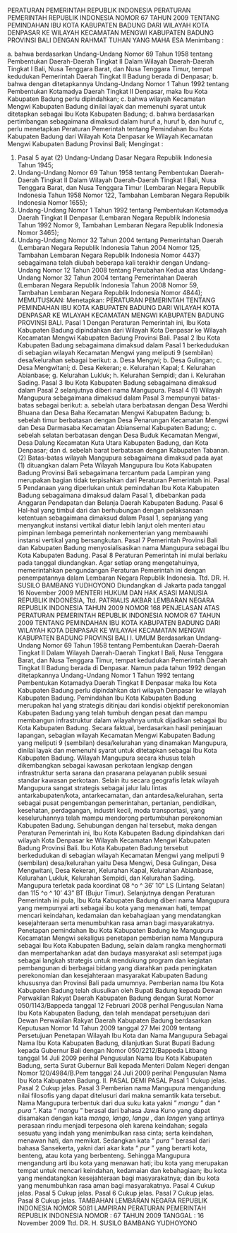  PERATURAN PEMERINTAH REPUBLIK INDONESIA PERATURAN PEMERINTAH REPUBLIK INDONESIA NOMOR 67 TAHUN 2009 TENTANG PEMINDAHAN IBU KOTA KABUPATEN BADUNG DARI WILAYAH KOTA DENPASAR KE WILAYAH KECAMATAN MENGWI KABUPATEN BADUNG PROVINSI BALI
DENGAN RAHMAT TUHAN YANG MAHA ESA
Menimbang :

a. bahwa berdasarkan Undang-Undang Nomor 69 Tahun 1958 tentang Pembentukan Daerah-Daerah Tingkat II Dalam Wilayah Daerah-Daerah Tingkat I Bali, Nusa Tenggara Barat, dan Nusa Tenggara Timur, tempat kedudukan Pemerintah Daerah Tingkat II Badung berada di Denpasar;
b. bahwa dengan ditetapkannya Undang-Undang Nomor 1 Tahun 1992 tentang Pembentukan Kotamadya Daerah Tingkat II Denpasar, maka Ibu Kota Kabupaten Badung perlu dipindahkan;
c. bahwa wilayah Kecamatan Mengwi Kabupaten Badung dinilai layak dan memenuhi syarat untuk ditetapkan sebagai Ibu Kota Kabupaten Badung;
d. bahwa berdasarkan pertimbangan sebagaimana dimaksud dalam huruf a, huruf b, dan huruf c, perlu menetapkan Peraturan Pemerintah tentang Pemindahan Ibu Kota Kabupaten Badung dari Wilayah Kota Denpasar ke Wilayah Kecamatan Mengwi Kabupaten Badung Provinsi Bali;
Mengingat :

1. Pasal 5 ayat (2) Undang-Undang Dasar Negara Republik Indonesia Tahun 1945;
2. Undang-Undang Nomor 69 Tahun 1958 tentang Pembentukan Daerah-Daerah Tingkat II Dalam Wilayah Daerah-Daerah Tingkat I Bali, Nusa Tenggara Barat, dan Nusa Tenggara Timur (Lembaran Negara Republik Indonesia Tahun 1958 Nomor 122, Tambahan Lembaran Negara Republik Indonesia Nomor 1655);
3. Undang-Undang Nomor 1 Tahun 1992 tentang Pembentukan Kotamadya Daerah Tingkat II Denpasar (Lembaran Negara Republik Indonesia Tahun 1992 Nomor 9, Tambahan Lembaran Negara Republik Indonesia Nomor 3465);
4. Undang-Undang Nomor 32 Tahun 2004 tentang Pemerintahan Daerah (Lembaran Negara Republik Indonesia Tahun 2004 Nomor 125, Tambahan Lembaran Negara Republik Indonesia Nomor 4437) sebagaimana telah diubah beberapa kali terakhir dengan Undang-Undang Nomor 12 Tahun 2008 tentang Perubahan Kedua atas Undang-Undang Nomor 32 Tahun 2004 tentang Pemerintahan Daerah (Lembaran Negara Republik Indonesia Tahun 2008 Nomor 59, Tambahan Lembaran Negara Republik Indonesia Nomor 4844);
MEMUTUSKAN:
 Menetapkan: PERATURAN PEMERINTAH TENTANG PEMINDAHAN IBU KOTA KABUPATEN BADUNG DARI WILAYAH KOTA DENPASAR KE WILAYAH KECAMATAN MENGWI KABUPATEN BADUNG PROVINSI BALI.
Pasal 1
Dengan Peraturan Pemerintah ini, Ibu Kota Kabupaten Badung dipindahkan dari Wilayah Kota Denpasar ke Wilayah Kecamatan Mengwi Kabupaten Badung Provinsi Bali.
Pasal 2
Ibu Kota Kabupaten Badung sebagaimana dimaksud dalam Pasal 1 berkedudukan di sebagian wilayah Kecamatan Mengwi yang meliputi 9 (sembilan) desa/kelurahan sebagai berikut:
a. Desa Mengwi;
b. Desa Gulingan;
c. Desa Mengwitani;
d. Desa Kekeran;
e. Kelurahan Kapal;
f. Kelurahan Abianbase;
g. Kelurahan Lukluk;
h. Kelurahan Sempidi; dan
i. Kelurahan Sading.
Pasal 3
Ibu Kota Kabupaten Badung sebagaimana dimaksud dalam Pasal 2 selanjutnya diberi nama Mangupura.
Pasal 4
(1) Wilayah Mangupura sebagaimana dimaksud dalam Pasal 3 mempunyai batas-batas sebagai berikut:
a. sebelah utara berbatasan dengan Desa Werdhi Bhuana dan Desa Baha Kecamatan Mengwi Kabupaten Badung;
b. sebelah timur berbatasan dengan Desa Penarungan Kecamatan Mengwi dan Desa Darmasaba Kecamatan Abiansemal Kabupaten Badung;
c. sebelah selatan berbatasan dengan Desa Buduk Kecamatan Mengwi, Desa Dalung Kecamatan Kuta Utara Kabupaten Badung, dan Kota Denpasar; dan
d. sebelah barat berbatasan dengan Kabupaten Tabanan.
(2) Batas-batas wilayah Mangupura sebagaimana dimaksud pada ayat (1) dituangkan dalam Peta Wilayah Mangupura Ibu Kota Kabupaten Badung Provinsi Bali sebagaimana tercantum pada Lampiran yang merupakan bagian tidak terpisahkan dari Peraturan Pemerintah ini.
Pasal 5
Pendanaan yang diperlukan untuk pemindahan Ibu Kota Kabupaten Badung sebagaimana dimaksud dalam Pasal 1, dibebankan pada Anggaran Pendapatan dan Belanja Daerah Kabupaten Badung.
Pasal 6
Hal-hal yang timbul dari dan berhubungan dengan pelaksanaan ketentuan sebagaimana dimaksud dalam Pasal 1, sepanjang yang menyangkut instansi vertikal diatur lebih lanjut oleh menteri atau pimpinan lembaga pemerintah nonkementerian yang membawahi instansi vertikal yang bersangkutan.
Pasal 7
Pemerintah Provinsi Bali dan Kabupaten Badung menyosialisasikan nama Mangupura sebagai Ibu Kota Kabupaten Badung.
Pasal 8
Peraturan Pemerintah ini mulai berlaku pada tanggal diundangkan.
Agar setiap orang mengetahuinya, memerintahkan pengundangan Peraturan Pemerintah ini dengan penempatannya dalam Lembaran Negara Republik Indonesia. Ttd. DR. H. SUSILO BAMBANG YUDHOYONO Diundangkan di Jakarta pada tanggal 16 November 2009 MENTERI HUKUM DAN HAK ASASI MANUSIA REPUBLIK INDONESIA, Ttd. PATRIALIS AKBAR LEMBARAN NEGARA REPUBLIK INDONESIA TAHUN 2009 NOMOR 168 PENJELASAN ATAS PERATURAN PEMERINTAH REPUBLIK INDONESIA NOMOR 67 TAHUN 2009 TENTANG PEMINDAHAN IBU KOTA KABUPATEN BADUNG DARI WILAYAH KOTA DENPASAR KE WILAYAH KECAMATAN MENGWI KABUPATEN BADUNG PROVINSI BALI I. UMUM Berdasarkan Undang-Undang Nomor 69 Tahun 1958 tentang Pembentukan Daerah-Daerah Tingkat II Dalam Wilayah Daerah-Daerah Tingkat I Bali, Nusa Tenggara Barat, dan Nusa Tenggara Timur, tempat kedudukan Pemerintah Daerah Tingkat II Badung berada di Denpasar. Namun pada tahun 1992 dengan ditetapkannya Undang-Undang Nomor 1 Tahun 1992 tentang Pembentukan Kotamadya Daerah Tingkat II Denpasar maka Ibu Kota Kabupaten Badung perlu dipindahkan dari wilayah Denpasar ke wilayah Kabupaten Badung. Pemindahan Ibu Kota Kabupaten Badung merupakan hal yang strategis ditinjau dari kondisi objektif perekonomian Kabupaten Badung yang telah tumbuh dengan pesat dan mampu membangun infrastruktur dalam wilayahnya untuk dijadikan sebagai Ibu Kota Kabupaten Badung. Secara faktual, berdasarkan hasil peninjauan lapangan, sebagian wilayah Kecamatan Mengwi Kabupaten Badung yang meliputi 9 (sembilan) desa/kelurahan yang dinamakan Mangupura, dinilai layak dan memenuhi syarat untuk ditetapkan sebagai Ibu Kota Kabupaten Badung. Wilayah Mangupura secara khusus telah dikembangkan sebagai kawasan perkotaan lengkap dengan infrastruktur serta sarana dan prasarana pelayanan publik sesuai standar kawasan perkotaan. Selain itu secara geografis letak wilayah Mangupura sangat strategis sebagai jalur lalu lintas antarkabupaten/kota, antarkecamatan, dan antardesa/kelurahan, serta sebagai pusat pengembangan pemerintahan, pertanian, pendidikan, kesehatan, perdagangan, industri kecil, moda transportasi, yang keseluruhannya telah mampu mendorong pertumbuhan perekonomian Kabupaten Badung. Sehubungan dengan hal tersebut, maka dengan Peraturan Pemerintah ini, Ibu Kota Kabupaten Badung dipindahkan dari wilayah Kota Denpasar ke Wilayah Kecamatan Mengwi Kabupaten Badung Provinsi Bali. Ibu Kota Kabupaten Badung tersebut berkedudukan di sebagian wilayah Kecamatan Mengwi yang meliputi 9 (sembilan) desa/kelurahan yaitu Desa Mengwi, Desa Gulingan, Desa Mengwitani, Desa Kekeran, Kelurahan Kapal, Kelurahan Abianbase, Kelurahan Lukluk, Kelurahan Sempidi, dan Kelurahan Sading. Mangupura terletak pada koordinat 08 ^o ^ 36’ 10” LS (Lintang Selatan) dan 115 ^o ^ 10’ 43” BT (Bujur Timur). Selanjutnya dengan Peraturan Pemerintah ini pula, Ibu Kota Kabupaten Badung diberi nama Mangupura yang mempunyai arti sebagai ibu kota yang menawan hati, tempat mencari keindahan, kedamaian dan kebahagiaan yang mendatangkan kesejahteraan serta menumbuhkan rasa aman bagi masyarakatnya. Penetapan pemindahan Ibu Kota Kabupaten Badung ke Mangupura Kecamatan Mengwi sekaligus penetapan pemberian nama Mangupura sebagai Ibu Kota Kabupaten Badung, selain dalam rangka menghormati dan mempertahankan adat dan budaya masyarakat asli setempat juga sebagai langkah strategis untuk mendukung program dan kegiatan pembangunan di berbagai bidang yang diarahkan pada peningkatan perekonomian dan kesejahteraan masyarakat Kabupaten Badung khususnya dan Provinsi Bali pada umumnya. Pemberian nama Ibu Kota Kabupaten Badung telah diusulkan oleh Bupati Badung kepada Dewan Perwakilan Rakyat Daerah Kabupaten Badung dengan Surat Nomor 050/1143/Bappeda tanggal 12 Februari 2008 perihal Pengusulan Nama Ibu Kota Kabupaten Badung, dan telah mendapat persetujuan dari Dewan Perwakilan Rakyat Daerah Kabupaten Badung berdasarkan Keputusan Nomor 14 Tahun 2009 tanggal 27 Mei 2009 tentang Persetujuan Penetapan Wilayah Ibu Kota dan Nama Mangupura Sebagai Nama Ibu Kota Kabupaten Badung, dilanjutkan Surat Bupati Badung kepada Gubernur Bali dengan Nomor 050/2212/Bappeda Litbang tanggal 14 Juli 2009 perihal Pengusulan Nama Ibu Kota Kabupaten Badung, serta Surat Gubernur Bali kepada Menteri Dalam Negeri dengan Nomor 120/4984/B.Pem tanggal 24 Juli 2009 perihal Pengusulan Nama Ibu Kota Kabupaten Badung. II. PASAL DEMI PASAL
Pasal 1
Cukup jelas.
Pasal 2
Cukup jelas.
Pasal 3
Pemberian nama Mangupura mengandung nilai filosofis yang dapat ditelusuri dari makna semantik kata tersebut. Nama Mangupura terbentuk dari dua suku kata yakni ” _mangu_ ” dan “ _pura_ ”. Kata “ _mangu_ ” berasal dari bahasa Jawa Kuno yang dapat disamakan dengan kata _mango, lango, langu_ , dan _langen_ yang artinya perasaan rindu menjadi terpesona oleh karena keindahan; segala sesuatu yang indah yang menimbulkan rasa cinta; serta keindahan, menawan hati, dan memikat. Sedangkan kata “ _pura_ ” berasal dari bahasa Sansekerta, yakni dari akar kata “ _pur_ ” yang berarti kota, benteng, atau kota yang berbenteng. Sehingga Mangupura mengandung arti ibu kota yang menawan hati; ibu kota yang merupakan tempat untuk mencari keindahan, kedamaian dan kebahagiaan; ibu kota yang mendatangkan kesejahteraan bagi masyarakatnya; dan ibu kota yang menumbuhkan rasa aman bagi masyarakatnya.
Pasal 4
Cukup jelas.
Pasal 5
Cukup jelas.
Pasal 6
Cukup jelas.
Pasal 7
Cukup jelas.
Pasal 8
Cukup jelas. TAMBAHAN LEMBARAN NEGARA REPUBLIK INDONESIA NOMOR 5081 LAMPIRAN PERATURAN PEMERINTAH REPUBLIK INDONESIA NOMOR : 67 TAHUN 2009 TANGGAL : 16 November 2009 Ttd. DR. H. SUSILO BAMBANG YUDHOYONO